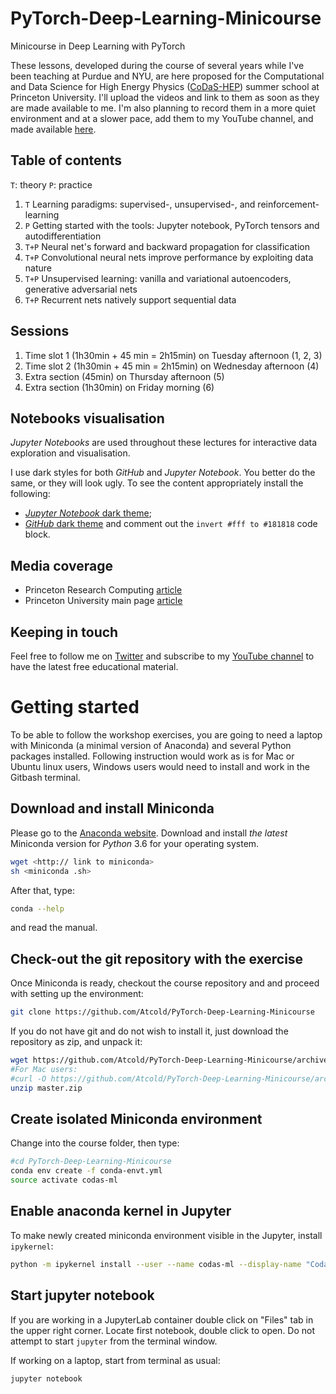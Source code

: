 # PyTorch-Deep-Learning-Minicourse
Minicourse in Deep Learning with PyTorch

These lessons, developed during the course of several years while I've been teaching at Purdue and NYU, are here proposed for the Computational and Data Science for High Energy Physics ([CoDaS-HEP](http://codas-hep.org/)) summer school at Princeton University.
I'll upload the videos and link to them as soon as they are made available to me.
I'm also planning to record them in a more quiet environment and at a slower pace, add them to my YouTube channel, and made available [here](https://github.com/Atcold/pytorch-Video-Tutorials).

## Table of contents
`T`: theory
`P`: practice

 1. `T` Learning paradigms: supervised-, unsupervised-, and reinforcement-learning
 2. `P` Getting started with the tools: Jupyter notebook, PyTorch tensors and autodifferentiation
 3. `T+P` Neural net's forward and backward propagation for classification
 4. `T+P` Convolutional neural nets improve performance by exploiting data nature
 5. `T+P` Unsupervised learning: vanilla and variational autoencoders, generative adversarial nets
 6. `T+P` Recurrent nets natively support sequential data

## Sessions
 1. Time slot 1 (1h30min + 45 min = 2h15min) on Tuesday afternoon (1, 2, 3)
 2. Time slot 2 (1h30min + 45 min = 2h15min) on Wednesday afternoon (4)
 3. Extra section (45min) on Thursday afternoon (5)
 4. Extra section (1h30min) on Friday morning (6)

## Notebooks visualisation
*Jupyter Notebooks* are used throughout these lectures for interactive data exploration and visualisation.

I use dark styles for both *GitHub* and *Jupyter Notebook*.
You better do the same, or they will look ugly.
To see the content appropriately install the following:

 - [*Jupyter Notebook* dark theme](https://userstyles.org/styles/153443/jupyter-notebook-dark);
 - [*GitHub* dark theme](https://userstyles.org/styles/37035/github-dark) and comment out the `invert #fff to #181818` code block.
 
## Media coverage
 - Princeton Research Computing [article](https://researchcomputing.princeton.edu/news/princetons-codas-hep-summer-school-young-physicists-gain-edge-computational-skills)
 - Princeton University main page [article](https://www.princeton.edu/news/2018/07/27/princeton-summer-program-graduate-student-physicists-gain-computational-skills)

## Keeping in touch
Feel free to follow me on [Twitter](https://twitter.com/AlfredoCanziani) and subscribe to my [YouTube channel](https://www.youtube.com/user/Atcold/) to have the latest free educational material.

# Getting started
To be able to follow the workshop exercises, you are going to need a laptop with Miniconda (a minimal version of Anaconda) and several Python packages installed.
Following instruction would work as is for Mac or Ubuntu linux users, Windows users would need to install and work in the Gitbash terminal.

## Download and install Miniconda
Please go to the [Anaconda website](https://conda.io/miniconda.html).
Download and install *the latest* Miniconda version for *Python* 3.6 for your operating system. 

```bash
wget <http:// link to miniconda>
sh <miniconda .sh>
```

After that, type:

```bash
conda --help
```

and read the manual.

## Check-out the git repository with the exercise 
Once Miniconda is ready, checkout the course repository and and proceed with setting up the environment:

```bash
git clone https://github.com/Atcold/PyTorch-Deep-Learning-Minicourse 
```

If you do not have git and do not wish to install it, just download the repository as zip, and unpack it:

```bash
wget https://github.com/Atcold/PyTorch-Deep-Learning-Minicourse/archive/master.zip 
#For Mac users:
#curl -O https://github.com/Atcold/PyTorch-Deep-Learning-Minicourse/archive/master.zip 
unzip master.zip
```

## Create isolated Miniconda environment
Change into the course folder, then type:

```bash
#cd PyTorch-Deep-Learning-Minicourse 
conda env create -f conda-envt.yml
source activate codas-ml
```

## Enable anaconda kernel in Jupyter
To make newly created miniconda environment visible in the Jupyter, install `ipykernel`:

```bash
python -m ipykernel install --user --name codas-ml --display-name "Codas ML"
```

## Start jupyter notebook
If you are working in a JupyterLab container double click on "Files" tab in the upper right corner.
Locate first notebook, double click to open.
Do not attempt to start `jupyter` from the terminal window.

If working on a laptop, start from terminal as usual:

```bash
jupyter notebook
```
